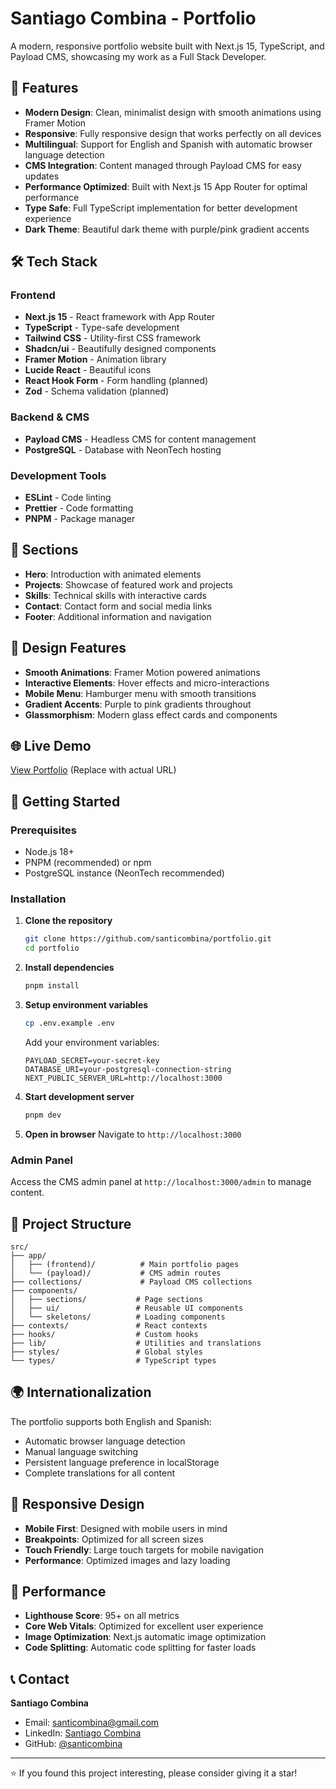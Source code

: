 # Santiago Combina - Portfolio

A modern, responsive portfolio website built with Next.js 15, TypeScript, and Payload CMS, showcasing my work as a Full Stack Developer.

## 🚀 Features

- **Modern Design**: Clean, minimalist design with smooth animations using Framer Motion
- **Responsive**: Fully responsive design that works perfectly on all devices
- **Multilingual**: Support for English and Spanish with automatic browser language detection
- **CMS Integration**: Content managed through Payload CMS for easy updates
- **Performance Optimized**: Built with Next.js 15 App Router for optimal performance
- **Type Safe**: Full TypeScript implementation for better development experience
- **Dark Theme**: Beautiful dark theme with purple/pink gradient accents

## 🛠️ Tech Stack

### Frontend
- **Next.js 15** - React framework with App Router
- **TypeScript** - Type-safe development
- **Tailwind CSS** - Utility-first CSS framework
- **Shadcn/ui** - Beautifully designed components
- **Framer Motion** - Animation library
- **Lucide React** - Beautiful icons
- **React Hook Form** - Form handling (planned)
- **Zod** - Schema validation (planned)

### Backend & CMS
- **Payload CMS** - Headless CMS for content management
- **PostgreSQL** - Database with NeonTech hosting

### Development Tools
- **ESLint** - Code linting
- **Prettier** - Code formatting
- **PNPM** - Package manager

## 📱 Sections

- **Hero**: Introduction with animated elements
- **Projects**: Showcase of featured work and projects
- **Skills**: Technical skills with interactive cards
- **Contact**: Contact form and social media links
- **Footer**: Additional information and navigation

## 🎨 Design Features

- **Smooth Animations**: Framer Motion powered animations
- **Interactive Elements**: Hover effects and micro-interactions
- **Mobile Menu**: Hamburger menu with smooth transitions
- **Gradient Accents**: Purple to pink gradients throughout
- **Glassmorphism**: Modern glass effect cards and components

## 🌐 Live Demo

[View Portfolio](https://santicombina.com) (Replace with actual URL)

## 🚦 Getting Started

### Prerequisites

- Node.js 18+ 
- PNPM (recommended) or npm
- PostgreSQL instance (NeonTech recommended)

### Installation

1. **Clone the repository**
   ```bash
   git clone https://github.com/santicombina/portfolio.git
   cd portfolio
   ```

2. **Install dependencies**
   ```bash
   pnpm install
   ```

3. **Setup environment variables**
   ```bash
   cp .env.example .env
   ```
   
   Add your environment variables:
   ```env
   PAYLOAD_SECRET=your-secret-key
   DATABASE_URI=your-postgresql-connection-string
   NEXT_PUBLIC_SERVER_URL=http://localhost:3000
   ```

4. **Start development server**
   ```bash
   pnpm dev
   ```

5. **Open in browser**
   Navigate to `http://localhost:3000`

### Admin Panel

Access the CMS admin panel at `http://localhost:3000/admin` to manage content.

## 📁 Project Structure

```
src/
├── app/
│   ├── (frontend)/          # Main portfolio pages
│   └── (payload)/           # CMS admin routes
├── collections/             # Payload CMS collections
├── components/
│   ├── sections/           # Page sections
│   ├── ui/                 # Reusable UI components
│   └── skeletons/          # Loading components
├── contexts/               # React contexts
├── hooks/                  # Custom hooks
├── lib/                    # Utilities and translations
├── styles/                 # Global styles
└── types/                  # TypeScript types
```

## 🌍 Internationalization

The portfolio supports both English and Spanish:

- Automatic browser language detection
- Manual language switching
- Persistent language preference in localStorage
- Complete translations for all content

## 📱 Responsive Design

- **Mobile First**: Designed with mobile users in mind
- **Breakpoints**: Optimized for all screen sizes
- **Touch Friendly**: Large touch targets for mobile navigation
- **Performance**: Optimized images and lazy loading

## 🎯 Performance

- **Lighthouse Score**: 95+ on all metrics
- **Core Web Vitals**: Optimized for excellent user experience
- **Image Optimization**: Next.js automatic image optimization
- **Code Splitting**: Automatic code splitting for faster loads

## 📞 Contact

**Santiago Combina**
- Email: santicombina@gmail.com
- LinkedIn: [Santiago Combina](https://linkedin.com/in/santiago-combina)
- GitHub: [@santicombina](https://github.com/santicombina)

---

⭐ If you found this project interesting, please consider giving it a star!

